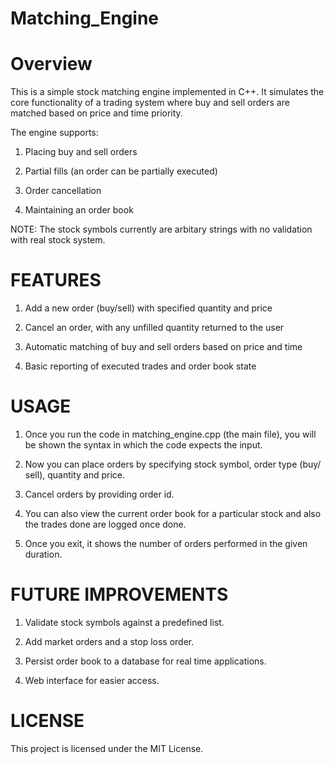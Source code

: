 # Matching_Engine
# Overview
This is a simple stock matching engine implemented in C++. It simulates the core functionality of a trading system where buy and sell orders are matched based on price and time priority.

The engine supports:

1. Placing buy and sell orders

2. Partial fills (an order can be partially executed)

3. Order cancellation

4. Maintaining an order book

NOTE: The stock symbols currently are arbitary strings with no validation with real stock system.

# FEATURES 

1. Add a new order (buy/sell) with specified quantity and price

2. Cancel an order, with any unfilled quantity returned to the user

3. Automatic matching of buy and sell orders based on price and time

4. Basic reporting of executed trades and order book state

# USAGE

1. Once you run the code in matching_engine.cpp (the main file), you will be shown the syntax in which the code expects the input.

2. Now you can place orders by specifying stock symbol, order type (buy/ sell), quantity and price.

3. Cancel orders by providing order id.

4. You can also view the current order book for a particular stock and also the trades done are logged once done.

5. Once you exit, it shows the number of orders performed in the given duration.

# FUTURE IMPROVEMENTS

1. Validate stock symbols against a predefined list.

2. Add market orders and a stop loss order.

3. Persist order book to a database for real time applications.

4. Web interface for easier access.

# LICENSE 

This project is licensed under the MIT License.
